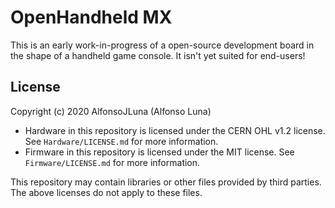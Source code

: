 # OpenHandheld MX

This is an early work-in-progress of a open-source development board in the shape of a handheld game console. It isn't yet suited for end-users!

## License

Copyright (c) 2020 AlfonsoJLuna (Alfonso Luna)

* Hardware in this repository is licensed under the CERN OHL v1.2 license. See `Hardware/LICENSE.md` for more information.
* Firmware in this repository is licensed under the MIT license. See `Firmware/LICENSE.md` for more information.

This repository may contain libraries or other files provided by third parties. The above licenses do not apply to these files.
